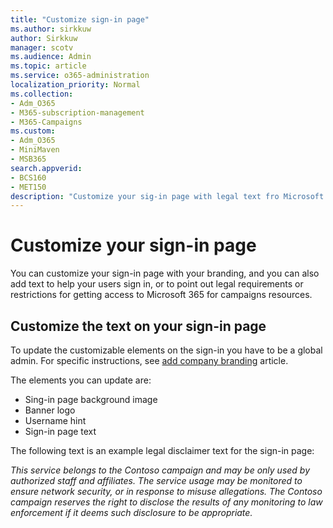 ```yaml
---
title: "Customize sign-in page"
ms.author: sirkkuw
author: Sirkkuw
manager: scotv
ms.audience: Admin
ms.topic: article
ms.service: o365-administration
localization_priority: Normal
ms.collection: 
- Adm_O365
- M365-subscription-management 
- M365-Campaigns
ms.custom:
- Adm_O365
- MiniMaven
- MSB365
search.appverid:
- BCS160
- MET150
description: "Customize your sig-in page with legal text fro Microsoft 365 for campaigns."
---
```


# Customize your sign-in page

You can customize your sign-in page with your branding, and you can also add text to help your users sign in, or to point out legal requirements or restrictions for getting access to Microsoft 365 for campaigns resources.

## Customize the text on your sign-in page

To update the customizable elements on the sign-in you have to be a global admin. For specific instructions, see [add company branding](https://docs.microsoft.com/azure/active-directory/fundamentals/customize-branding) article.

The elements you can update are:
- Sing-in page background image
- Banner logo
- Username hint
- Sign-in page text

The following text is an example legal disclaimer text for the sign-in page:

*This service belongs to the Contoso campaign and may be only used by authorized staff and affiliates. The service usage may be monitored to ensure network security, or in response to misuse allegations. The Contoso campaign reserves the right to disclose the results of any monitoring to law enforcement if it deems such disclosure to be appropriate.*

